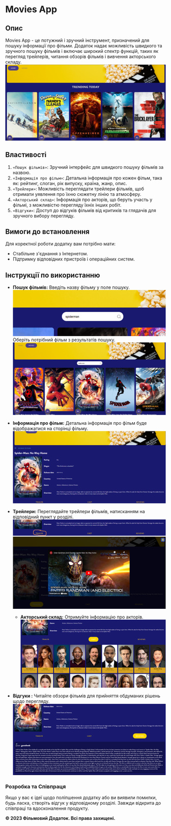 # Movies App

## Опис

Movies App - це потужний і зручний інструмент, призначений для пошуку інформації
про фільми. Додаток надає можливість швидкого та зручного пошуку фільмів і
включає широкий спектр функцій, таких як перегляд трейлерів, читання обзорів
фільмів і вивчення акторського складу. ![Home page](./assets/home.png)

## Властивості

1. `«Пошук фільмів»`: Зручний інтерфейс для швидкого пошуку фільмів за назвою.
2. `«Інформація про фільм»`: Детальна інформація про кожен фільм, така як:
   рейтинг, слоган, рік випуску, країна, жанр, опис.
3. `«Трейлери»`: Можливість переглядати трейлери фільмів, щоб отримати уявлення
   про їхню сюжетну лінію та атмосферу.
4. `«Акторський склад»`: Інформація про акторів, що беруть участь у фільмі, з
   можливістю перегляду їхніх інших робіт.
5. `«Відгуки»`: Доступ до відгуків фільмів від критиків та глядачів для зручного
   вибору перегляду.

## Вимоги до встановлення

Для коректної роботи додатку вам потрібно мати:

- Стабільне з'єднання з Інтернетом.
- Підтримку відповідних пристроїв і операційних систем.

## Інструкції по використанню

- **Пошук фільмів:** Введіть назву фільму у поле пошуку.
  ![search for movies by title](./assets/input.png) Оберіть потрібний фільм з
  результатів пошуку. ![search for movies by title](./assets/findFilm.png)
- **Інформація про фільм:** Детальна інформація про фільм буде відображатися на
  сторінці фільму. ![information about the movie](./assets/infoFilm.png)

- **Трейлери:** Переглядайте трейлери фільмів, натисканням на відповідний пункт
  у розділі. ![selection of the appropriate item](./assets/change.png)
  ![movie trailer](./assets/trailer.png)

  - **Акторський склад:** Отримуйте інформацію про
    акторів.![cast information](./assets/cast.png)

- **Відгуки :** Читайте обзори фільмів для прийняття обдуманих рішень щодо
  перегляду. ![feedback information](./assets/reviews.png)

### Розробка та Співпраця

Якщо у вас є ідеї щодо поліпшення додатку або ви виявили помилки, будь ласка,
створіть відгук у відповідному розділі. Завжди відкрита до співпраці та
вдосконалення продукту.

**© 2023 Фільмовий Додаток. Всі права захищені.**
